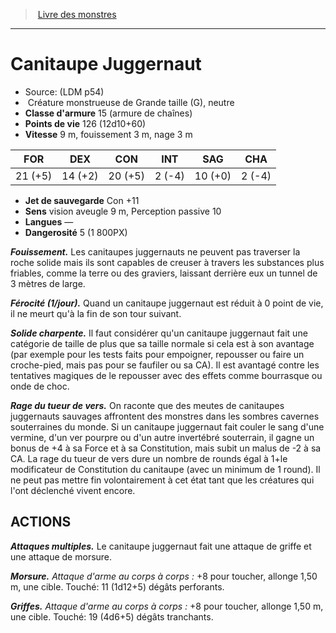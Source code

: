 ﻿> [Livre des monstres](tome_of_beasts.md)

---

# Canitaupe Juggernaut

- Source: (LDM p54)
-  Créature monstrueuse de Grande taille (G), neutre
- **Classe d'armure** 15 (armure de chaînes)
- **Points de vie** 126 (12d10+60)
- **Vitesse** 9 m, fouissement 3 m, nage 3 m

|FOR|DEX|CON|INT|SAG|CHA|
|---|---|---|---|---|---|
|21 (+5)|14 (+2)|20 (+5)|2 (-4)|10 (+0)|2 (-4)|

- **Jet de sauvegarde** Con +11
- **Sens** vision aveugle 9 m, Perception passive 10
- **Langues** —
- **Dangerosité** 5 (1 800PX)

**_Fouissement._** Les canitaupes juggernauts ne peuvent pas traverser la roche solide mais ils sont capables de creuser à travers les substances plus friables, comme la terre ou des graviers, laissant derrière eux un tunnel de 3 mètres de large.

**_Férocité (1/jour)._** Quand un canitaupe juggernaut est réduit à 0 point de vie, il ne meurt qu'à la fin de son tour suivant.

**_Solide charpente._** Il faut considérer qu'un canitaupe juggernaut fait une catégorie de taille de plus que sa taille normale si cela est à son avantage (par exemple pour les tests faits pour empoigner, repousser ou faire un croche-pied, mais pas pour se faufiler ou sa CA). Il est avantagé contre les tentatives magiques de le repousser avec des effets comme bourrasque ou onde de choc.

**_Rage du tueur de vers._** On raconte que des meutes de canitaupes juggernauts sauvages affrontent des monstres dans les sombres cavernes souterraines du monde. Si un canitaupe juggernaut fait couler le sang d'une vermine, d'un ver pourpre ou d'un autre invertébré souterrain, il gagne un bonus de +4 à sa Force et à sa Constitution, mais subit un malus de -2 à sa CA. La rage du tueur de vers dure un nombre de rounds égal à 1+le modificateur de Constitution du canitaupe (avec un minimum de 1 round). Il ne peut pas mettre fin volontairement à cet état tant que les créatures qui l'ont déclenché vivent encore.

## ACTIONS

**_Attaques multiples._** Le canitaupe juggernaut fait une attaque de griffe et une attaque de morsure.

**_Morsure._** _Attaque d'arme au corps à corps :_ +8 pour toucher, allonge 1,50 m, une cible. Touché: 11 (1d12+5) dégâts perforants.

**_Griffes._** _Attaque d'arme au corps à corps :_ +8 pour toucher, allonge 1,50 m, une cible. Touché: 19 (4d6+5) dégâts tranchants.

